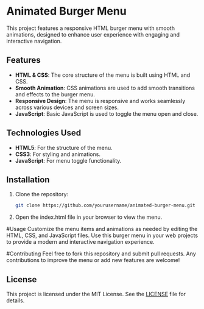 # Animated Burger Menu

This project features a responsive HTML burger menu with smooth animations, designed to enhance user experience with engaging and interactive navigation.

## Features

- **HTML & CSS**: The core structure of the menu is built using HTML and CSS.
- **Smooth Animation**: CSS animations are used to add smooth transitions and effects to the burger menu.
- **Responsive Design**: The menu is responsive and works seamlessly across various devices and screen sizes.
- **JavaScript**: Basic JavaScript is used to toggle the menu open and close.

## Technologies Used

- **HTML5**: For the structure of the menu.
- **CSS3**: For styling and animations.
- **JavaScript**: For menu toggle functionality.

## Installation

1. Clone the repository:
   ```bash
   git clone https://github.com/yourusername/animated-burger-menu.git

2. Open the index.html file in your browser to view the menu.

#Usage
Customize the menu items and animations as needed by editing the HTML, CSS, and JavaScript files.
Use this burger menu in your web projects to provide a modern and interactive navigation experience.

#Contributing
Feel free to fork this repository and submit pull requests. Any contributions to improve the menu or add new features are welcome!

## License
This project is licensed under the MIT License. See the [LICENSE](LICENSE) file for details.
